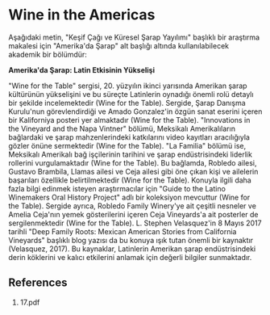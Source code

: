 # Wine in the Americas

Aşağıdaki metin, "Keşif Çağı ve Küresel Şarap Yayılımı" başlıklı bir araştırma makalesi için "Amerika'da Şarap" alt başlığı altında kullanılabilecek akademik bir bölümdür:

**Amerika'da Şarap: Latin Etkisinin Yükselişi**

"Wine for the Table" sergisi, 20. yüzyılın ikinci yarısında Amerikan şarap kültürünün yükselişini ve bu süreçte Latinlerin oynadığı önemli rolü detaylı bir şekilde incelemektedir (Wine for the Table). Sergide, Şarap Danışma Kurulu'nun görevlendirdiği ve Amado Gonzalez'in özgün sanat eserini içeren bir Kaliforniya posteri yer almaktadır (Wine for the Table). "Innovations in the Vineyard and the Napa Vintner" bölümü, Meksikalı Amerikalıların bağlardaki ve şarap mahzenlerindeki katkılarını video kayıtları aracılığıyla gözler önüne sermektedir (Wine for the Table). "La Familia" bölümü ise, Meksikalı Amerikalı bağ işçilerinin tarihini ve şarap endüstrisindeki liderlik rollerini vurgulamaktadır (Wine for the Table). Bu bağlamda, Robledo ailesi, Gustavo Brambila, Llamas ailesi ve Ceja ailesi gibi öne çıkan kişi ve ailelerin başarıları özellikle belirtilmektedir (Wine for the Table). Konuyla ilgili daha fazla bilgi edinmek isteyen araştırmacılar için "Guide to the Latino Winemakers Oral History Project" adlı bir koleksiyon mevcuttur (Wine for the Table). Sergide ayrıca, Robledo Family Winery'ye ait çeşitli nesneler ve Amelia Ceja'nın yemek gösterilerini içeren Ceja Vineyards'a ait posterler de sergilenmektedir (Wine for the Table). L. Stephen Velasquez'in 8 Mayıs 2017 tarihli "Deep Family Roots: Mexican American Stories from California Vineyards" başlıklı blog yazısı da bu konuya ışık tutan önemli bir kaynaktır (Velasquez, 2017). Bu kaynaklar, Latinlerin Amerikan şarap endüstrisindeki derin köklerini ve kalıcı etkilerini anlamak için değerli bilgiler sunmaktadır.


## References

1. 17.pdf

